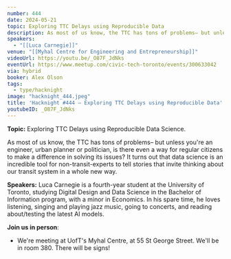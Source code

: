 ```yaml
---
number: 444
date: 2024-05-21
topic: Exploring TTC Delays using Reproducible Data
description: As most of us know, the TTC has tons of problems– but unless you're an engineer, urban planner or politician, is there even a way for regular citizens to make a difference in solving its issues? It turns out that data science is an incredible tool for non-transit-experts to tell stories that invite thinking about our transit system in a whole new way.
speakers:
  - "[[Luca Carnegie]]"
venue: "[[Myhal Centre for Engineering and Entrepreneurship]]"
videoUrl: https://youtu.be/_O87F_JdNks
eventUrl: https://www.meetup.com/civic-tech-toronto/events/300633042
via: hybrid
booker: Alex Olson
tags:
  - type/hacknight
image: "hacknight_444.jpeg"
title: 'Hacknight #444 – Exploring TTC Delays using Reproducible Data'
youtubeID: _O87F_JdNks
---
```


**Topic:** Exploring TTC Delays using Reproducible Data Science.

As most of us know, the TTC has tons of problems– but unless you're an engineer, urban planner or politician, is there even a way for regular citizens to make a difference in solving its issues? It turns out that data science is an incredible tool for non-transit-experts to tell stories that invite thinking about our transit system in a whole new way.

**Speakers:** Luca Carnegie is a fourth-year student at the University of Toronto, studying Digital Design and Data Science in the Bachelor of Information program, with a minor in Economics. In his spare time, he loves listening, singing and playing jazz music, going to concerts, and reading about/testing the latest AI models.

**Join us in person**:

* We're meeting at UofT's Myhal Centre, at 55 St George Street. We'll be in room 380. There will be signs!
